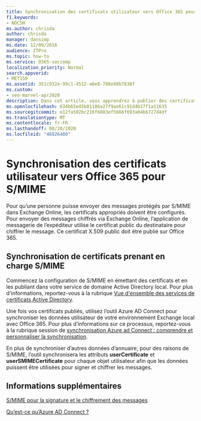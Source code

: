 ```yaml
---
title: Synchronisation des certificats utilisateur vers Office 365 pour S/MIME
f1.keywords:
- NOCSH
ms.author: chrisda
author: chrisda
manager: dansimp
ms.date: 12/09/2016
audience: ITPro
ms.topic: how-to
ms.service: O365-seccomp
localization_priority: Normal
search.appverid:
- MET150
ms.assetid: 351c932e-99c1-4512-a6e8-788e90b7838f
ms.custom:
- seo-marvel-apr2020
description: Dans cet article, vous apprendrez à publier des certificats appropriés dans Office 365 avant d’envoyer des messages protégés par S/MIME dans Exchange Online.
ms.openlocfilehash: 634b65e45b01186a27f9ae61c91d4b27f1a11635
ms.sourcegitcommit: e12fa502bc216f6083ef5666f693a04bb727d4df
ms.translationtype: MT
ms.contentlocale: fr-FR
ms.lasthandoff: 08/20/2020
ms.locfileid: "46826480"
---
```

# <a name="sync-user-certificates-to-office-365-for-smime"></a>Synchronisation des certificats utilisateur vers Office 365 pour S/MIME

Pour qu’une personne puisse envoyer des messages protégés par S/MIME dans Exchange Online, les certificats appropriés doivent être configurés. Pour envoyer des messages chiffrés via Exchange Online, l’application de messagerie de l’expéditeur utilise le certificat public du destinataire pour chiffrer le message. Ce certificat X.509 public doit être publié sur Office 365.

## <a name="to-sync-certificates-that-support-smime"></a>Synchronisation de certificats prenant en charge S/MIME

Commencez la configuration de S/MIME en émettant des certificats et en les publiant dans votre service de domaine Active Directory local. Pour plus d'informations, reportez-vous à la rubrique [Vue d'ensemble des services de certificats Active Directory](https://docs.microsoft.com/previous-versions/windows/it-pro/windows-server-2012-R2-and-2012/hh831740(v=ws.11)).

Une fois vos certificats publiés, utilisez l’outil Azure AD Connect pour synchroniser les données utilisateur de votre environnement Exchange local avec Office 365. Pour plus d’informations sur ce processus, reportez-vous à la rubrique session de [synchronisation Azure ad Connect : comprendre et personnaliser la synchronisation](https://docs.microsoft.com/azure/active-directory/hybrid/how-to-connect-sync-whatis).

En plus de synchroniser d’autres données d’annuaire, pour des raisons de S/MIME, l’outil synchronisera les attributs  **userCertificate** et **userSMIMECertificate** pour chaque objet utilisateur afin que les données puissent être utilisées pour signer et chiffrer les messages.

## <a name="more-information"></a>Informations supplémentaires

[S/MIME pour la signature et le chiffrement des messages](s-mime-for-message-signing-and-encryption.md)

[Qu’est-ce qu’Azure AD Connect ?](https://docs.microsoft.com/azure/active-directory/hybrid/whatis-azure-ad-connect)
